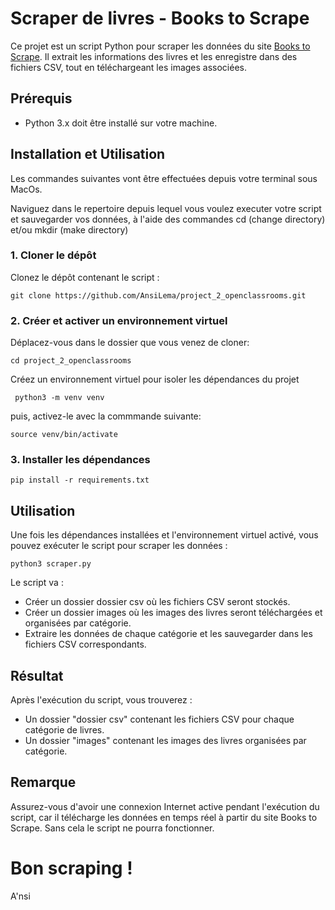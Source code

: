 # Scraper de livres - Books to Scrape

Ce projet est un script Python pour scraper les données du site [Books to Scrape](http://books.toscrape.com/). Il extrait les informations des livres et les enregistre dans des fichiers CSV, tout en téléchargeant les images associées.

## Prérequis

- Python 3.x doit être installé sur votre machine.

## Installation et Utilisation

Les commandes suivantes vont être effectuées depuis votre terminal sous MacOs.

Naviguez dans le repertoire depuis lequel vous voulez executer votre script et sauvegarder vos données, à l'aide des commandes cd (change directory) et/ou mkdir (make directory)

### 1. Cloner le dépôt

Clonez le dépôt contenant le script :

```
git clone https://github.com/AnsiLema/project_2_openclassrooms.git
```

### 2. Créer et activer un environnement virtuel

Déplacez-vous dans le dossier que vous venez de cloner: 
```
cd project_2_openclassrooms
```

Créez un environnement virtuel pour isoler les dépendances du projet


```
 python3 -m venv venv
 ```
puis, activez-le avec la commmande suivante:

````
source venv/bin/activate
````

### 3. Installer les dépendances

````
pip install -r requirements.txt
````

## Utilisation

Une fois les dépendances installées et l'environnement virtuel activé, vous pouvez exécuter le script pour scraper les données :

````
python3 scraper.py
````

Le script va :

- Créer un dossier dossier csv où les fichiers CSV seront stockés.
- Créer un dossier images où les images des livres seront téléchargées et organisées par catégorie.
- Extraire les données de chaque catégorie et les sauvegarder dans les fichiers CSV correspondants.

## Résultat

Après l'exécution du script, vous trouverez :
- Un dossier "dossier csv" contenant les fichiers CSV pour chaque catégorie de livres.
- Un dossier "images" contenant les images des livres organisées par catégorie.

## Remarque

Assurez-vous d'avoir une connexion Internet active pendant l'exécution du script, car il télécharge les données en temps réel à partir du site Books to Scrape.
Sans cela le script ne pourra fonctionner.

# Bon scraping !

A'nsi